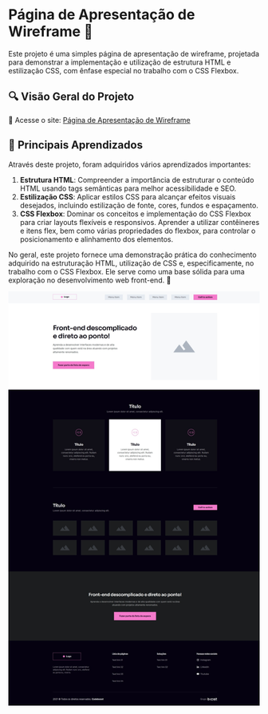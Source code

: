 # Página de Apresentação de Wireframe 🚀

Este projeto é uma simples página de apresentação de wireframe, projetada para demonstrar a implementação e utilização de estrutura HTML e estilização CSS, com ênfase especial no trabalho com o CSS Flexbox.

## 🔍  Visão Geral do Projeto

🔗 Acesse o site: [Página de Apresentação de Wireframe](https://loriprojects-wireframe.netlify.app/)

## 🧠 Principais Aprendizados

Através deste projeto, foram adquiridos vários aprendizados importantes:

1. **Estrutura HTML**: Compreender a importância de estruturar o conteúdo HTML usando tags semânticas para melhor acessibilidade e SEO.
2. **Estilização CSS**: Aplicar estilos CSS para alcançar efeitos visuais desejados, incluindo estilização de fonte, cores, fundos e espaçamento.
3. **CSS Flexbox**: Dominar os conceitos e implementação do CSS Flexbox para criar layouts flexíveis e responsivos. Aprender a utilizar contêineres e itens flex, bem como várias propriedades do flexbox, para controlar o posicionamento e alinhamento dos elementos.

No geral, este projeto fornece uma demonstração prática do conhecimento adquirido na estruturação HTML, utilização de CSS e, especificamente, no trabalho com o CSS Flexbox. Ele serve como uma base sólida para uma exploração no desenvolvimento web front-end. 🎉

![Page](./wireframe.jpeg)

